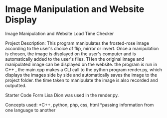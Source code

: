 # Image Manipulation and Website Display
Image Manipulation and Website Load Time Checker

Project Description:
This program manipulates the frosted-rose image according to the user's choice of flip, mirror or invert. Once a manipulation is chosen, the image is displayed on the user's computer and is automatically added to the user's files. THen the original image and manipulated image can be displayed on the website.
the program is run in C++ , the main.cpp makes a CLI call to the  python program render.py, which displays the images side by side and automatically saves the image to the project folder. the time taken to manipulate the image is also recorded and outputted.

Starter Code Form Lisa Dion was used in the render.py.
 

Concepts used:
*C++, python, php, css, html
*passing information from one language to another
